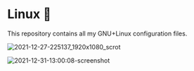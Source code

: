 # Linux 🐧

This repository contains all my GNU+Linux configuration files.

![2021-12-27-225137_1920x1080_scrot](https://user-images.githubusercontent.com/60575963/147570626-9bbdbecd-3d32-44b4-bc7e-80c2122207e3.png)

![2021-12-31-13:00:08-screenshot](https://user-images.githubusercontent.com/60575963/147822272-fb307907-e23b-4ac2-8a26-367895501c36.png)

